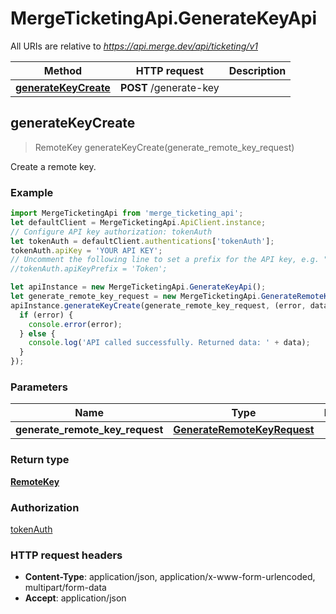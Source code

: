 # MergeTicketingApi.GenerateKeyApi

All URIs are relative to *https://api.merge.dev/api/ticketing/v1*

Method | HTTP request | Description
------------- | ------------- | -------------
[**generateKeyCreate**](GenerateKeyApi.md#generateKeyCreate) | **POST** /generate-key | 



## generateKeyCreate

> RemoteKey generateKeyCreate(generate_remote_key_request)



Create a remote key.

### Example

```javascript
import MergeTicketingApi from 'merge_ticketing_api';
let defaultClient = MergeTicketingApi.ApiClient.instance;
// Configure API key authorization: tokenAuth
let tokenAuth = defaultClient.authentications['tokenAuth'];
tokenAuth.apiKey = 'YOUR API KEY';
// Uncomment the following line to set a prefix for the API key, e.g. "Token" (defaults to null)
//tokenAuth.apiKeyPrefix = 'Token';

let apiInstance = new MergeTicketingApi.GenerateKeyApi();
let generate_remote_key_request = new MergeTicketingApi.GenerateRemoteKeyRequest(); // GenerateRemoteKeyRequest | 
apiInstance.generateKeyCreate(generate_remote_key_request, (error, data, response) => {
  if (error) {
    console.error(error);
  } else {
    console.log('API called successfully. Returned data: ' + data);
  }
});
```

### Parameters


Name | Type | Description  | Notes
------------- | ------------- | ------------- | -------------
 **generate_remote_key_request** | [**GenerateRemoteKeyRequest**](GenerateRemoteKeyRequest.md)|  | 

### Return type

[**RemoteKey**](RemoteKey.md)

### Authorization

[tokenAuth](../README.md#tokenAuth)

### HTTP request headers

- **Content-Type**: application/json, application/x-www-form-urlencoded, multipart/form-data
- **Accept**: application/json

